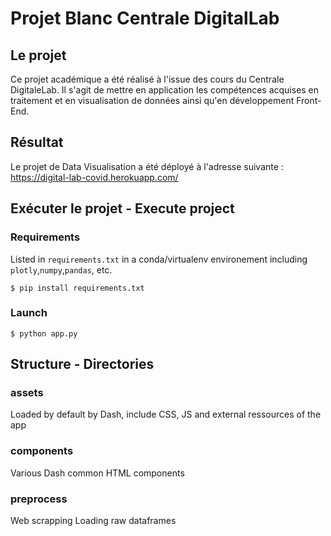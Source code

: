 # Projet Blanc Centrale DigitalLab

## Le projet
Ce projet académique a été réalisé à l'issue des cours du Centrale DigitaleLab. Il s'agit de mettre en application les compétences acquises en traitement et en visualisation de données ainsi qu'en développement Front-End.

## Résultat
Le projet de Data Visualisation a été déployé à l'adresse suivante :
https://digital-lab-covid.herokuapp.com/

## Exécuter le projet - Execute project

### Requirements

Listed in `requirements.txt` in a conda/virtualenv environement including `plotly`,`numpy`,`pandas`, etc.

    $ pip install requirements.txt

### Launch

    $ python app.py

## Structure - Directories

### assets

Loaded by default by Dash, include CSS, JS and external ressources of the app

### components

Various Dash common HTML components

### preprocess

Web scrapping
Loading raw dataframes
